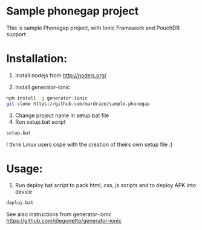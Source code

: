 Sample phonegap project
===============
This is sample Phonegap project, with Ionic Framework and PouchDB support

Installation:
===============

1. Install nodejs from http://nodejs.org/

2. Install generator-ionic
```sh
npm install -g generator-ionic
git clone https://github.com/mardraze/sample.phonegap
```

3. Change project name in setup.bat file
4. Run setup.bat script
```sh
setup.bat
```
I think Linux users cope with the creation of theirs own setup file :)

Usage:
===============
1. Run deploy.bat script to pack html, css, js scripts and to deploy APK into device
```sh
deploy.bat
```
See also instructions from generator-ionic https://github.com/diegonetto/generator-ionic 


